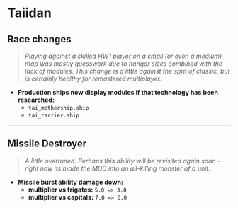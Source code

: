 # Taiidan

## Race changes
> *Playing against a skilled HW1 player on a small (or even a medium) map was mostly guesswork due to hangar sizes combined with the lack of modules. This change is a little against the sprit of classic, but is certainly healthy for remastered multiplayer.*
* **Production ships now display modules if that technology has been researched:**
  * `tai_mothership.ship`
  * `tai_carrier.ship`

---

## Missile Destroyer
> *A little overtuned. Perhaps this ability will be revisited again soon - right now its made the MDD into an all-killing monster of a unit.*
* **Missile burst ability damage down:**
  * **multiplier vs frigates:** `5.0 => 3.0`
  * **multiplier vs capitals:** `7.0 => 6.0`